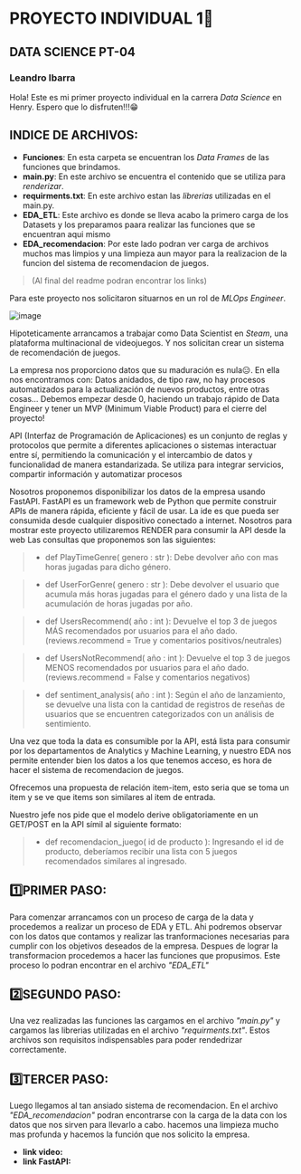 # PROYECTO INDIVIDUAL 1🚀


## DATA SCIENCE PT-04
### Leandro Ibarra

Hola! Este es mi primer proyecto individual en la carrera *Data Science* en Henry.
Espero que lo disfruten!!!😁

## INDICE DE ARCHIVOS:
* **Funciones**: En esta carpeta se encuentran los *Data Frames* de las funciones que brindamos.
* **main.py**: En este archivo se encuentra el contenido que se utiliza para *renderizar*.
* **requirments.txt**: En este archivo estan las *librerias* utilizadas en el main.py.
* **EDA_ETL**: Este archivo es donde se lleva acabo la primero carga de los Datasets y los preparamos paara realizar las funciones que se encuentran aqui mismo
* **EDA_recomendacion**: Por este lado podran ver carga de archivos muchos mas limpios y una limpieza aun mayor para la realizacion de la funcion del sistema de recomendacion de juegos.

> (Al final del readme podran encontrar los links)





Para este proyecto nos solicitaron situarnos en un rol de *MLOps Engineer*.


   ![image](https://github.com/leaibarra/proyecto_1_lea/assets/126922100/0064fa02-85cc-4337-9668-7c1984eba1f3)






Hipoteticamente arrancamos a trabajar como Data Scientist en *Steam*, una plataforma multinacional de videojuegos. Y nos solicitan crear un sistema de recomendación de juegos. 

La empresa nos proporciono datos que su maduración es nula😑. En ella nos encontramos con: Datos anidados, de tipo raw, no hay procesos automatizados para la actualización de nuevos productos, entre otras cosas…
Debemos empezar desde 0, haciendo un trabajo rápido de Data Engineer y tener un MVP (Minimum Viable Product) para el cierre del proyecto!


API (Interfaz de Programación de Aplicaciones) es un conjunto de reglas y protocolos que permite a diferentes aplicaciones o sistemas interactuar entre sí, permitiendo la comunicación y el intercambio de datos y funcionalidad de manera estandarizada. Se utiliza para integrar servicios, compartir información y automatizar procesos

Nosotros proponemos disponibilizar los datos de la empresa usando FastAPI. FastAPI es un framework web de Python que permite construir APIs de manera rápida, eficiente y fácil de usar. La ide es que pueda ser consumida desde cualquier dispositivo conectado a internet.
Nosotros para mostrar este proyecto utilizaremos RENDER para consumir la API desde la web
Las consultas que proponemos son las siguientes:

> * def PlayTimeGenre( genero : str ): Debe devolver año con mas horas jugadas para dicho género.

> * def UserForGenre( genero : str ): Debe devolver el usuario que acumula más horas jugadas para el género dado y una lista de la acumulación de horas jugadas por año.

> * def UsersRecommend( año : int ): Devuelve el top 3 de juegos MÁS recomendados por usuarios para el año dado. (reviews.recommend = True y comentarios positivos/neutrales)

> * def UsersNotRecommend( año : int ): Devuelve el top 3 de juegos MENOS recomendados por usuarios para el año dado. (reviews.recommend = False y comentarios negativos)

> * def sentiment_analysis( año : int ): Según el año de lanzamiento, se devuelve una lista con la cantidad de registros de reseñas de usuarios que se encuentren categorizados con un análisis de sentimiento.



Una vez que toda la data es consumible por la API, está lista para consumir por los departamentos de Analytics y Machine Learning, y nuestro EDA nos permite entender bien los datos a los que tenemos acceso, es hora de hacer el sistema de recomendacion de juegos.

Ofrecemos una propuesta de relación item-item, esto seria que se toma un item y se ve que items son similares al item de entrada.

Nuestro jefe nos pide que el modelo derive obligatoriamente en un GET/POST en la API símil al siguiente formato:

> * def recomendacion_juego( id de producto ): Ingresando el id de producto, deberíamos recibir una lista con 5 juegos recomendados similares al ingresado.


## 1️⃣PRIMER PASO:

 Para comenzar arrancamos con un proceso de carga de la data y procedemos a realizar un proceso de EDA y ETL. Ahi podremos observar con los datos que contamos y realizar las tranformaciones necesarias para cumplir con los objetivos deseados de la empresa.
 Despues de lograr la transformacion procedemos a hacer las funciones que propusimos.
 Este proceso lo podran encontrar en el archivo *"EDA_ETL"*


## 2️⃣SEGUNDO PASO:

Una vez realizadas las funciones las cargamos en el archivo *"main.py"* y cargamos las librerias utilizadas en el archivo *"requirments.txt"*. Estos archivos son requisitos indispensables para poder rendedrizar correctamente.

## 3️⃣TERCER PASO:

Luego llegamos al tan ansiado sistema de recomendacion. En el archivo *"EDA_recomendacion"* podran encontrarse con la carga de la data con los datos que nos sirven para llevarlo a cabo. hacemos una limpieza mucho mas profunda y hacemos la función que nos solicito la empresa.

* **link video:**
* **link FastAPI:**

